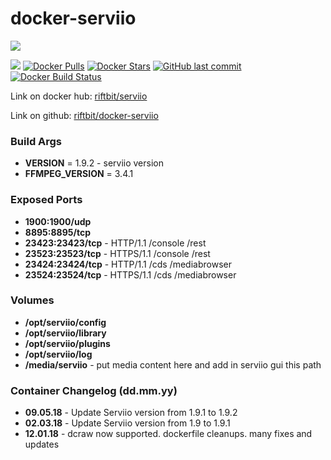 # docker-serviio

[![](http://serviio.org/images/serviio.png)](http://serviio.org/) 

[![](https://images.microbadger.com/badges/image/riftbit/serviio.svg)](https://microbadger.com/images/riftbit/serviio) [![Docker Pulls](https://img.shields.io/docker/pulls/riftbit/serviio.svg)](https://hub.docker.com/r/riftbit/serviio/) [![Docker Stars](https://img.shields.io/docker/stars/riftbit/serviio.svg)](https://hub.docker.com/r/riftbit/serviio/) [![GitHub last commit](https://img.shields.io/github/last-commit/riftbit/docker-serviio.svg)](https://github.com/riftbit/docker-serviio) [![Docker Build Status](https://img.shields.io/docker/build/riftbit/serviio.svg)](https://hub.docker.com/r/riftbit/serviio/)
  
Link on docker hub: [riftbit/serviio](https://hub.docker.com/r/riftbit/serviio/)

Link on github: [riftbit/docker-serviio](https://github.com/riftbit/docker-serviio)

### Build Args

 - **VERSION** = 1.9.2 - serviio version
 - **FFMPEG_VERSION** = 3.4.1


### Exposed Ports

 - **1900:1900/udp**
 - **8895:8895/tcp**
 - **23423:23423/tcp** - HTTP/1.1 /console /rest
 - **23523:23523/tcp** - HTTPS/1.1 /console /rest
 - **23424:23424/tcp** - HTTP/1.1 /cds /mediabrowser
 - **23524:23524/tcp** - HTTPS/1.1 /cds /mediabrowser

### Volumes
 - **/opt/serviio/config**
 - **/opt/serviio/library**
 - **/opt/serviio/plugins**
 - **/opt/serviio/log**
 - **/media/serviio** - put media content here and add in serviio gui this path


### Container Changelog (dd.mm.yy)
 - **09.05.18** - Update Serviio version from 1.9.1 to 1.9.2
 - **02.03.18** - Update Serviio version from 1.9 to 1.9.1
 - **12.01.18** - dcraw now supported. dockerfile cleanups. many fixes and updates

